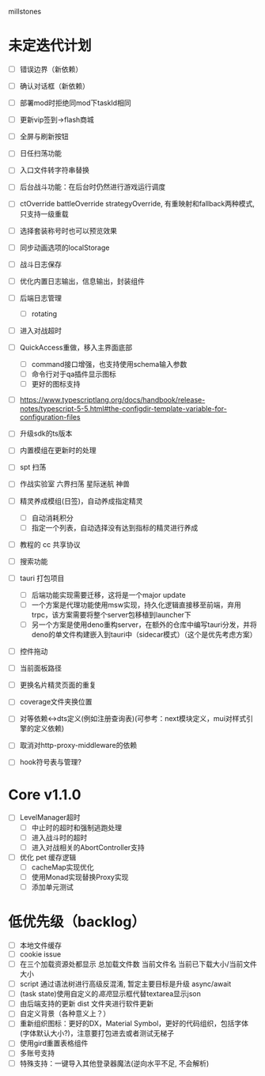 millstones

# 未定迭代计划

- [ ] 错误边界（新依赖）
- [ ] 确认对话框（新依赖）
- [ ] 部署mod时拒绝同mod下taskId相同
- [ ] 更新vip签到->flash商城
- [ ] 全屏与刷新按钮
- [ ] 日任扫荡功能
- [ ] 入口文件转字符串替换
- [ ] 后台战斗功能：在后台时仍然进行游戏运行调度
- [ ] ctOverride battleOverride strategyOverride, 有重映射和fallback两种模式, 只支持一级重载
- [ ] 选择套装称号时也可以预览效果
- [ ] 同步动画选项的localStorage
- [ ] 战斗日志保存
- [ ] 优化内置日志输出，信息输出，封装组件
- [ ] 后端日志管理
  - [ ] rotating
- [ ] 进入对战超时
- [ ] QuickAccess重做，移入主界面底部
  - [ ] command接口增强，也支持使用schema输入参数
  - [ ] 命令行对于qa插件显示图标
  - [ ] 更好的图标支持
- [ ] https://www.typescriptlang.org/docs/handbook/release-notes/typescript-5-5.html#the-configdir-template-variable-for-configuration-files
- [ ] 升级sdk的ts版本
- [ ] 内置模组在更新时的处理
- [ ] spt 扫荡
- [ ] 作战实验室 六界扫荡 星际迷航 神兽
- [ ] 精灵养成模组(日签)，自动养成指定精灵
  - [ ] 自动消耗积分
  - [ ] 指定一个列表，自动选择没有达到指标的精灵进行养成
- [ ] 教程的 cc 共享协议
- [ ] 搜索功能
- [ ] tauri 打包项目

  - [ ] 后端功能实现需要迁移，这将是一个major update
  - [ ] 一个方案是代理功能使用msw实现，持久化逻辑直接移至前端，弃用trpc，该方案需要将整个server包移植到launcher下
  - [ ] 另一个方案是使用deno重构server，在额外的仓库中编写tauri分发，并将deno的单文件构建嵌入到tauri中（sidecar模式）（这个是优先考虑方案）

- [ ] 控件拖动
- [ ] 当前面板路径
- [ ] 更换名片精灵页面的重复
- [ ] coverage文件夹换位置
- [ ] 对等依赖<->dts定义(例如注册查询表)(可参考：next模块定义，mui对样式引擎的定义依赖)
- [ ] 取消对http-proxy-middleware的依赖
- [ ] hook符号表与管理?

# Core v1.1.0

- [ ] LevelManager超时
  - [ ] 中止时的超时和强制逃跑处理
  - [ ] 进入战斗时的超时
  - [ ] 进入对战相关的AbortController支持
- [ ] 优化 pet 缓存逻辑
  - [ ] cacheMap实现优化
  - [ ] 使用Monad实现替换Proxy实现
  - [ ] 添加单元测试

# 低优先级（backlog）

- [ ] 本地文件缓存
- [ ] cookie issue
- [ ] 在三个加载资源处都显示 总加载文件数 当前文件名 当前已下载大小/当前文件大小
- [ ] script 通过语法树进行高级反混淆, 暂定主要目标是升级 async/await
- [ ] (task state)使用自定义的*高亮*显示框代替textarea显示json
- [ ] 由后端支持的更新 dist 文件夹进行软件更新
- [ ] 自定义背景（各种意义上？）
- [ ] 重新组织图标：更好的DX，Material Symbol，更好的代码组织，包括字体(字体默认大小?)，注意要打包进去或者测试无梯子
- [ ] 使用gird重置表格组件
- [ ] 多账号支持
- [ ] 特殊支持：一键导入其他登录器魔法(逆向水平不足, 不会解析)
